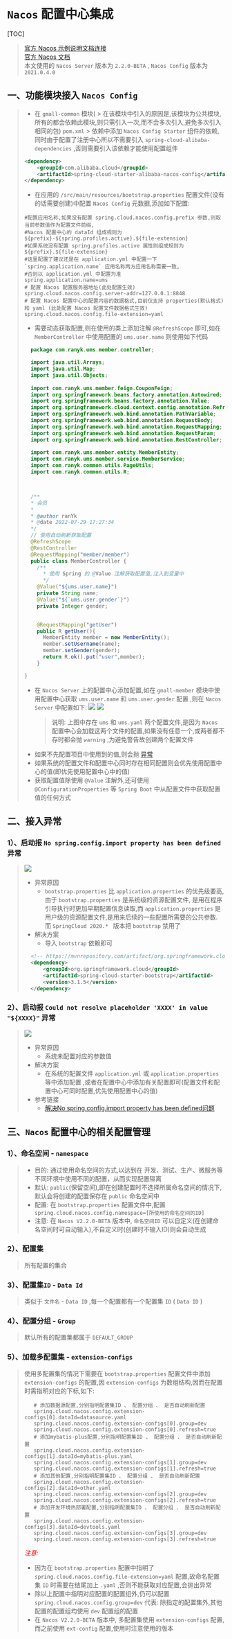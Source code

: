 # `Nacos` 配置中心集成
[TOC]


> [官方 Nacos 示例说明文档连接](https://github.com/alibaba/spring-cloud-alibaba/blob/2021.x/spring-cloud-alibaba-examples/nacos-example/nacos-config-example/readme-zh.md) <br/>
> [官方 Nacos 文档](https://nacos.io/zh-cn/docs/what-is-nacos.html) <br/>
> 本文使用的 `Nacos Server` 版本为 `2.2.0-BETA` , `Nacos Config` 版本为 `2021.0.4.0`

## 一、功能模块接入 `Nacos Config`
>
> - 在 `gmall-common` 模块(
    >    在该模块中引入的原因是,该模块为公共模块,所有的都会依赖此模块,则只需引入一次,而不会多次引入,避免多次引入相同的包) `pom.xml`
    >    依赖中添加 `Nacos Config Starter` 组件的依赖,同时由于配置了注册中心所以不需要引入 `spring-cloud-alibaba-dependencies` ,否则需要引入该依赖才能使用配置组件
>
> ```xml
> <dependency>
>     <groupId>com.alibaba.cloud</groupId>
>     <artifactId>spring-cloud-starter-alibaba-nacos-config</artifactId>
> </dependency>
> ```
> - 在应用的 `/src/main/resources/bootstrap.properties` 配置文件(没有的话需要创建)中配置 `Nacos Config` 元数据,添加如下配置:
> ```properties
> #配置应用名称,如果没有配置 spring.cloud.nacos.config.prefix 参数,则取当前参数值作为配置文件前缀,
> #Nacos 配置中心的 dataId 组成规则为 ${prefix}-${spring.profiles.active}.${file-extension}
> #如果系统没有配置 spring.profiles.active 属性则组成规则为 ${prefix}.${file-extension}
> #这里配置了建议还是在 application.yml 中配置一下 `spring.application.name` 应用名称两方应用名称需要一致,
> #否则以 application.yml 中配置为准
> spring.application.name=ums
> # 配置 Nacos 配置服务器地址(此处配置生效)
> spring.cloud.nacos.config.server-addr=127.0.0.1:8848
> # 配置 Nacos 配置中心的配置内容的数据格式,目前仅支持 properties(默认格式) 和 yaml (此处配置 Nacos 配置文件数据格式生效)
> spring.cloud.nacos.config.file-extension=yaml
> ```
> - 需要动态获取配置,则在使用的类上添加注解 `@RefreshScope` 即可,如在 `MemberController` 中使用配置的 `ums.user.name` 则使用如下代码
> ```java
>   package com.ranyk.ums.member.controller;
> 
>   import java.util.Arrays;
>   import java.util.Map;
>   import java.util.Objects;
>   
>   import com.ranyk.ums.member.feign.CouponFeign;
>   import org.springframework.beans.factory.annotation.Autowired;
>   import org.springframework.beans.factory.annotation.Value;
>   import org.springframework.cloud.context.config.annotation.RefreshScope;
>   import org.springframework.web.bind.annotation.PathVariable;
>   import org.springframework.web.bind.annotation.RequestBody;
>   import org.springframework.web.bind.annotation.RequestMapping;
>   import org.springframework.web.bind.annotation.RequestParam;
>   import org.springframework.web.bind.annotation.RestController;
>   
>   import com.ranyk.ums.member.entity.MemberEntity;
>   import com.ranyk.ums.member.service.MemberService;
>   import com.ranyk.common.utils.PageUtils;
>   import com.ranyk.common.utils.R;
> 
> 
> 
>   /**
>   * 会员
>   *
>   * @author ranYk
>   * @date 2022-07-29 17:27:34
>   */
>   // 使用自动刷新获取配置
>   @RefreshScope
>   @RestController
>   @RequestMapping("member/member")
>   public class MemberController {
>     /**
>       * 使用 Spring 的 @Value 注解获取配置值,注入到变量中
>       */
>     @Value("${ums.user.name}")
>     private String name;
>     @Value("${`ums.user.gender`}")
>     private Integer gender;
> 
> 
>     @RequestMapping("getUser")
>     public R getUser(){
>       MemberEntity member = new MemberEntity();
>       member.setUsername(name);
>       member.setGender(gender);
>       return R.ok().put("user",member);
>     }
> 
> }
> ```
> - 在 `Nacos Server` 上的配置中心添加配置,如在 `gmall-member` 模块中使用配置中心获取 `ums.user.name` 和 `ums.user.gender` 配置
>,则在 `Nacos Server` 中配置如下:
>  ![](./img/NacosConfigNacosServerConfig1.png)
>  ![](./img/NacosConfigNacosServerConfig2.png)
>   > 说明: 上图中存在 `ums` 和 `ums.yaml` 两个配置文件,是因为 `Nacos` 配置中心会加载这两个文件的配置,如果没有任意一个,或两者都不存时都会抛 `warning` 
> ,为避免警告故创建两个配置文件
> - 如果不先配置项目中使用到的值,则会抛 [异常](#error1)
> - 如果系统的配置文件和配置中心同时存在相同配置则会优先使用配置中心的值(即优先使用配置中心中的值)
> - 获取配置值除使用 `@Value` 注解外,还可使用 `@ConfigurationProperties` 等 `Spring Boot` 中从配置文件中获取配置值的任何方式

## 二、接入异常

### 1）、启动报 `No spring.config.import property has been defined` 异常
> ![](./img/NacosConfigStartError1.png)
> - 异常原因
>   - `bootstrap.properties` 比 `application.properties` 的优先级要高,由于 `bootstrap.properties` 是系统级的资源配置文件,
>是用在程序引导执行时更加早期配置信息读取,而 `application.properties` 是用户级的资源配置文件,是用来后续的一些配置所需要的公共参数.
>而 `SpringCloud 2020.* ` 版本把 `bootstrap` 禁用了
> - 解决方案
>   - 导入 `bootstrap` 依赖即可
> ```xml
>   <!-- https://mvnrepository.com/artifact/org.springframework.cloud/spring-cloud-starter-bootstrap -->
>   <dependency>
>       <groupId>org.springframework.cloud</groupId>
>       <artifactId>spring-cloud-starter-bootstrap</artifactId>
>       <version>3.1.5</version>
>   </dependency>
> ```
### <a id='error1'>2）、启动报 `Could not resolve placeholder 'XXXX' in value "${XXXX}"` 异常</a>
> ![](./img/NacosConfigNoConfigError1.png)
> - 异常原因
>   - 系统未配置对应的参数值
> - 解决方案
>   - 在系统的配置文件 `application.yml` 或 `application.properties` 等中添加配置
>,或者在配置中心中添加有关配置即可(配置文件和配置中心可同时配置,优先使用配置中心的值)
> - 参考链接
>   - [解决No spring.config.import property has been defined问题](https://blog.csdn.net/zhiyikeji/article/details/119855619)

## 三、`Nacos` 配置中心的相关配置管理

### 1）、命名空间 - `namespace`
> - 目的: 通过使用命名空间的方式,以达到在 开发、测试、生产、微服务等不同环境中使用不同的配置，从而实现配置隔离
> - 默认: `public`(保留空间),即在创建配置时不选择所属命名空间的情况下,默认会将创建的配置保存在 `public` 命名空间中
> - 配置: 在 `bootstrap.properties` 配置文件中,配置 `spring.cloud.nacos.config.namespace=[所使用的命名空间的ID]` 
> - 注意: 在 `Nacos V2.2.0-BETA` 版本中, `命名空间ID` 可以自定义(在创建命名空间时可自动输入),不自定义时(创建时不输入ID)则会自动生成 

### 2）、配置集
> 所有配置的集合

### 3）、配置集`ID` - `Data Id`  
> 类似于 `文件名` - `Data ID` ,每一个配置都有一个配置集 `ID` ( `Data ID` )

### 4）、配置分组 - `Group`  
> 默认所有的配置集都属于 `DEFAULT_GROUP` 

### 5）、加载多配置集 - `extension-configs`
> 使用多配置集的情况下需要在 `bootstrap.properties` 配置文件中添加 `extension-configs` 的配置,因 `extension-configs` 为数组结构,因而在配置时需指明对应的下标,如下: 
> ```properties
>    # 添加数据源配置,分别指明配置集ID 、 配置分组 、 是否自动刷新配置
>    spring.cloud.nacos.config.extension-configs[0].dataId=datasource.yaml
>    spring.cloud.nacos.config.extension-configs[0].group=dev
>    spring.cloud.nacos.config.extension-configs[0].refresh=true
>    # 添加mybatis-plus配置,分别指明配置集ID 、 配置分组 、 是否自动刷新配置
>    spring.cloud.nacos.config.extension-configs[1].dataId=mybatis-plus.yaml
>    spring.cloud.nacos.config.extension-configs[1].group=dev
>    spring.cloud.nacos.config.extension-configs[1].refresh=true
>    # 添加其他配置,分别指明配置集ID 、 配置分组 、 是否自动刷新配置
>    spring.cloud.nacos.config.extension-configs[2].dataId=other.yaml
>    spring.cloud.nacos.config.extension-configs[2].group=dev
>    spring.cloud.nacos.config.extension-configs[2].refresh=true
>    # 添加开发环境热部署配置,分别指明配置集ID 、 配置分组 、 是否自动刷新配置
>    spring.cloud.nacos.config.extension-configs[3].dataId=devtools.yaml
>    spring.cloud.nacos.config.extension-configs[3].group=dev
>    spring.cloud.nacos.config.extension-configs[3].refresh=true
> ```
> <font color="red"><i>注意:</i></font>  
>   - 因为在 `bootstrap.properties` 配置中指明了 `spring.cloud.nacos.config.file-extension=yaml` 配置,故命名配置集 `ID` 时需要在结尾加上 `.yaml` ,否则不能获取对应配置,会抛出异常
>   - 除以上配置中指明对应配置的配置组外,仍可以配置 `spring.cloud.nacos.config.group=dev` 代表: 除指定的配置集外,其他配置的配置组均使用 `dev` 配置组的配置
>   - 在 `Nacos V2.2.0-BETA` 版本中, 多配置集使用 `extension-configs` 配置,而之前使用 `ext-config` 配置,使用时注意使用的版本

